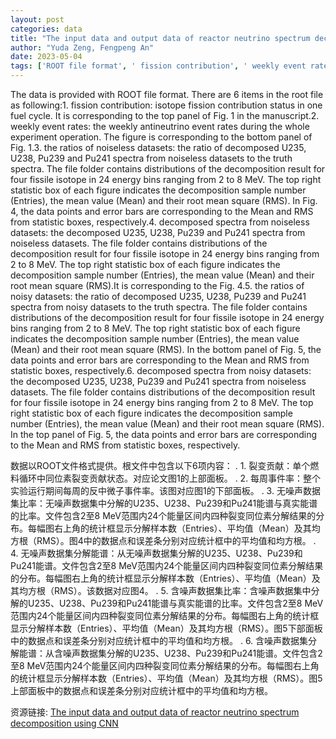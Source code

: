 ```yaml
---
layout: post
categories: data
title: "The input data and output data of reactor neutrino spectrum decomposition using CNN"
author: "Yuda Zeng, Fengpeng An"
date: 2023-05-04
tags: ['ROOT file format', ' fission contribution', ' weekly event rates', ' noiseless datasets', ' decomposed spectra', ' U235', ' U238', ' Pu239', ' Pu241', ' truth spectra', ' energy bins', ' noisy datasets', ' mean value', ' root mean square', ' Fig. 1', ' Fig. 4', ' Fig. 5']
---
```


The data is provided with ROOT file format. There are 6 items in the root file as following:1. fission contribution: isotope fission contribution status in one fuel cycle. It is corresponding to the top panel of Fig. 1 in the manuscript.2. weekly event rates: the weekly antineutrino event rates during the whole experiment operation. The figure is corresponding to the bottom panel of Fig. 1.3. the ratios of noiseless datasets: the ratio of decomposed U235, U238, Pu239 and Pu241 spectra from noiseless datasets to the truth spectra. The file folder contains distributions of the decomposition result for four fissile isotope in 24 energy bins ranging from 2 to 8 MeV. The top right statistic box of each figure indicates the decomposition sample number (Entries), the mean value (Mean) and their root mean square (RMS). In Fig. 4, the data points and error bars are corresponding to the Mean and RMS from statistic boxes, respectively.4. decomposed spectra from noiseless datasets: the decomposed U235, U238, Pu239 and Pu241 spectra from noiseless datasets. The file folder contains distributions of the decomposition result for four fissile isotope in 24 energy bins ranging from 2 to 8 MeV. The top right statistic box of each figure indicates the decomposition sample number (Entries), the mean value (Mean) and their root mean square (RMS).It is corresponding to the Fig. 4.5. the ratios of noisy datasets: the ratio of decomposed U235, U238, Pu239 and Pu241 spectra from noisy datasets to the truth spectra. The file folder contains distributions of the decomposition result for four fissile isotope in 24 energy bins ranging from 2 to 8 MeV. The top right statistic box of each figure indicates the decomposition sample number (Entries), the mean value (Mean) and their root mean square (RMS). In the bottom panel of Fig. 5, the data points and error bars are corresponding to the Mean and RMS from statistic boxes, respectively.6. decomposed spectra from noisy datasets: the decomposed U235, U238, Pu239 and Pu241 spectra from noiseless datasets. The file folder contains distributions of the decomposition result for four fissile isotope in 24 energy bins ranging from 2 to 8 MeV. The top right statistic box of each figure indicates the decomposition sample number (Entries), the mean value (Mean) and their root mean square (RMS). In the top panel of Fig. 5, the data points and error bars are corresponding to the Mean and RMS from statistic boxes, respectively.

数据以ROOT文件格式提供。根文件中包含以下6项内容：  . 1. 裂变贡献：单个燃料循环中同位素裂变贡献状态。对应论文图1的上部面板。  . 2. 每周事件率：整个实验运行期间每周的反中微子事件率。该图对应图1的下部面板。  . 3. 无噪声数据集比率：无噪声数据集中分解的U235、U238、Pu239和Pu241能谱与真实能谱的比率。文件包含2至8 MeV范围内24个能量区间内四种裂变同位素分解结果的分布。每幅图右上角的统计框显示分解样本数（Entries）、平均值（Mean）及其均方根（RMS）。图4中的数据点和误差条分别对应统计框中的平均值和均方根。  . 4. 无噪声数据集分解能谱：从无噪声数据集分解的U235、U238、Pu239和Pu241能谱。文件包含2至8 MeV范围内24个能量区间内四种裂变同位素分解结果的分布。每幅图右上角的统计框显示分解样本数（Entries）、平均值（Mean）及其均方根（RMS）。该数据对应图4。  . 5. 含噪声数据集比率：含噪声数据集中分解的U235、U238、Pu239和Pu241能谱与真实能谱的比率。文件包含2至8 MeV范围内24个能量区间内四种裂变同位素分解结果的分布。每幅图右上角的统计框显示分解样本数（Entries）、平均值（Mean）及其均方根（RMS）。图5下部面板中的数据点和误差条分别对应统计框中的平均值和均方根。  . 6. 含噪声数据集分解能谱：从含噪声数据集分解的U235、U238、Pu239和Pu241能谱。文件包含2至8 MeV范围内24个能量区间内四种裂变同位素分解结果的分布。每幅图右上角的统计框显示分解样本数（Entries）、平均值（Mean）及其均方根（RMS）。图5上部面板中的数据点和误差条分别对应统计框中的平均值和均方根。

资源链接: [The input data and output data of reactor neutrino spectrum decomposition using CNN](https://doi.org/10.57760/sciencedb.j00186.00075)
